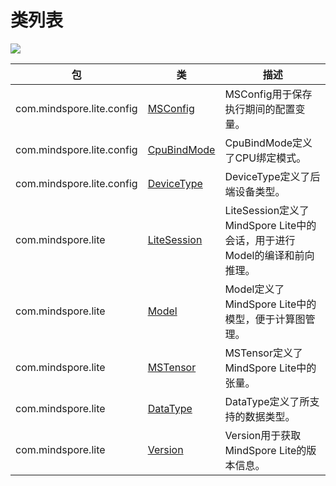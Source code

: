 # 类列表

<a href="https://gitee.com/mindspore/docs/blob/r1.3/docs/lite/api/source_zh_cn/api_java/class_list.md" target="_blank"><img src="https://gitee.com/mindspore/docs/raw/master/resource/_static/logo_source.png"></a>

| 包                        | 类                                                           | 描述                                                         |
| ------------------------- | ------------------------------------------------------------ | ------------------------------------------------------------ |
| com.mindspore.lite.config | [MSConfig](https://www.mindspore.cn/doc/api_java/zh-CN/master/msconfig.html) | MSConfig用于保存执行期间的配置变量。                         |
| com.mindspore.lite.config | [CpuBindMode](https://gitee.com/mindspore/mindspore/blob/master/mindspore/lite/java/java/common/src/main/java/com/mindspore/lite/config/CpuBindMode.java) | CpuBindMode定义了CPU绑定模式。                               |
| com.mindspore.lite.config | [DeviceType](https://gitee.com/mindspore/mindspore/blob/master/mindspore/lite/java/java/common/src/main/java/com/mindspore/lite/config/DeviceType.java) | DeviceType定义了后端设备类型。                               |
| com.mindspore.lite        | [LiteSession](https://www.mindspore.cn/doc/api_java/zh-CN/master/lite_session.html) | LiteSession定义了MindSpore Lite中的会话，用于进行Model的编译和前向推理。 |
| com.mindspore.lite        | [Model](https://www.mindspore.cn/doc/api_java/zh-CN/master/model.html) | Model定义了MindSpore Lite中的模型，便于计算图管理。          |
| com.mindspore.lite        | [MSTensor](https://www.mindspore.cn/doc/api_java/zh-CN/master/mstensor.html) | MSTensor定义了MindSpore Lite中的张量。                       |
| com.mindspore.lite        | [DataType](https://gitee.com/mindspore/mindspore/blob/master/mindspore/lite/java/java/common/src/main/java/com/mindspore/lite/DataType.java) | DataType定义了所支持的数据类型。                             |
| com.mindspore.lite        | [Version](https://gitee.com/mindspore/mindspore/blob/master/mindspore/lite/java/java/common/src/main/java/com/mindspore/lite/Version.java) | Version用于获取MindSpore Lite的版本信息。                    |
